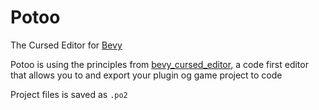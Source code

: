 # Potoo

The Cursed Editor for [Bevy](https://bevyengine.org)

Potoo is using the principles from [bevy_cursed_editor](https://github.com/BlackPhlox/bevy_cursed_editor), a code first editor that allows you to and export your plugin og game project to code 

Project files is saved as `.po2`
